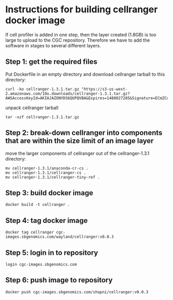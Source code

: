 # Instructions for building cellranger docker image

If cell profiler is added in one step, then the layer created (1.8GB) is too large to upload to the CGC repository. Therefore we have to add the software in stages to several different layers.

## Step 1: get the required files
Put Dockerfile in an empty directory and download cellranger tarball to this directory:
```
curl -ko cellranger-1.3.1.tar.gz "https://s3-us-west-2.amazonaws.com/10x.downloads/cellranger-1.3.1.tar.gz?AWSAccessKeyId=AKIAJAZONYDS6QUPQVBA&Expires=1488027285&Signature=ECmZCuIwtpns0MeMvndnZFEhMCg%3D"
```

unpack cellranger tarball
```
tar -xzf cellranger-1.3.1.tar.gz
```

## Step 2: break-down cellranger into components that are within the size limit of an image layer
move the larger components of cellranger out of the cellranger-1.3.1 directory:
```
mv cellranger-1.3.1/anaconda-cr-cs .
mv cellranger-1.3.1/cellranger-cs .
mv cellranger-1.3.1/cellranger-tiny-ref .
```

## Step 3: build docker image
```
docker build -t cellranger .
```

## Step 4: tag docker image
```
docker tag cellranger cgc-images.sbgenomics.com/wayland/cellranger:v0.0.3
```

## Step 5: login in to repository
```
login cgc-images.sbgenomics.com
```

## Step 6: push image to repository
```
docker push cgc-images.sbgenomics.com/shapni/cellranger:v0.0.3
```


